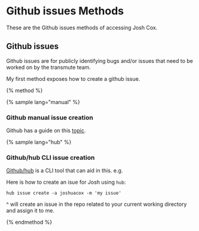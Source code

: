# Github issues Methods

These are the Github issues methods of accessing Josh Cox.

## Github issues

Github issues are for publicly identifying bugs and/or issues that need
to be worked on by the transmute team.

My first method exposes how to create a github issue.

{% method %}

{% sample lang="manual" %}
### Github manual issue creation

Github has a guide on this [topic](https://help.github.com/articles/creating-an-issue/).

{% sample lang="hub" %}
### Github/hub CLI issue creation
[Github/hub](https://github.com/github/hub) is a CLI tool that can aid in this.  e.g.

Here is how to create an isue for  Josh using `hub`:
```
hub issue create -a joshuacox -m 'my issue'
```
^ will create an issue in the repo related to your current working
directory and assign it to me.

{% endmethod %}
